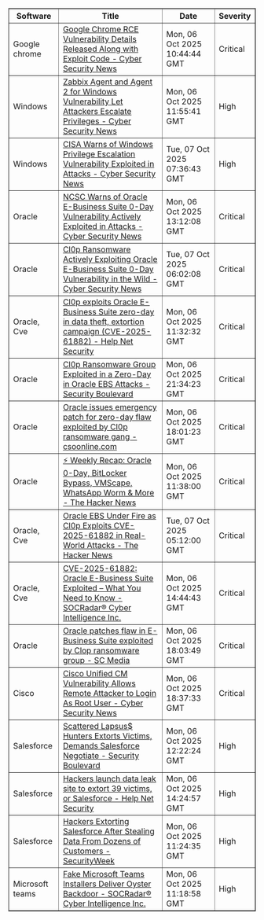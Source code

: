 
<table border="1" style="width:100%; border-collapse: collapse;">
<thead>
<tr>
<th>Software</th>
<th>Title</th>
<th>Date</th>
<th>Severity</th>
</tr>
</thead>
<tbody>
<tr>
<td>Google chrome</td>
<td><a href="https://news.google.com/rss/articles/CBMib0FVX3lxTE1XNC13TFFkUVJTY0JLY2lLTWNoRExfdUdZUEpjRmQ1LUJJYVhadEdEalQ0LUtJVndxdktkMERaVEtzQmJwUG9jY3dUNUxqVG1NMVZRdG9fclQtdFUyamFGa1hIY0taT3l0anByUy1jb9IBdEFVX3lxTE5PZEs0SHRTWGRES1Q0OFBHN2JLN1R1QmFjZkp1a1JndmNQM0hueXh0MlBXTnFUUEVaM2FjVnIwYTZOQ1F4SXZHNEdxWGpXSnRYaDBzSFVuZnVNbjg5NVVSb193cjQ3Z3FTX0l2STU2ZFVsc3R4?oc=5">Google Chrome RCE Vulnerability Details Released Along with Exploit Code - Cyber Security News</a></td>
<td>Mon, 06 Oct 2025 10:44:44 GMT</td>
<td>Critical</td>
</tr>
<tr>
<td>Windows</td>
<td><a href="https://news.google.com/rss/articles/CBMiiAFBVV95cUxNNllhR19WUUpVdFppazV6Y0dRenZsSHRvdTJsRm9zUlphaklPd1ZrZER0U0JKVlM3LUVBeVU2d0JOdEpjcTlMZkc5TDdTeW5hZVZnaVQ1aVdLNm1FZE5MN094VFg2SW40UlNsY2VFMkFTc0VVcnRDX25meHc5TlVmUWZwSERQUmpV0gGOAUFVX3lxTE92WHJWWURQa2p1OGZ4dTVFQk9Dd3BYS194N1RtY2wwRTBtby1Ea1JCbXNhNzJGMjF1bzEyRHB2UElTNGtvRHRoUkFJVWdVYzBwV1NMTjZDbWNHTVNyM0RXMklPdTA5VC03SWJtWTNiOW1RRkt5ckJuNng1VGVHU1hxYjVnRjBPazJsV1htUXc?oc=5">Zabbix Agent and Agent 2 for Windows Vulnerability Let Attackers Escalate Privileges - Cyber Security News</a></td>
<td>Mon, 06 Oct 2025 11:55:41 GMT</td>
<td>High</td>
</tr>
<tr>
<td>Windows</td>
<td><a href="https://news.google.com/rss/articles/CBMihAFBVV95cUxOWk5Ca2hkQVl1NTRTYTU0eTRKcmFtVUVvYnhyNUdnTk02UnUySkFQNVc0Z200NWg3VjVGQ2F4U1RiNWF1NzRWajNTTHBMMm0xaktILUg3R21OWFN5V3hEbURUVS16MlBUdlRDbHZfY3J4N01TdGpYWnhOdllndUFTNnNyeF_SAYoBQVVfeXFMTXM1TDF4UEhNeU9kRi1HZEhUeURQTU5nS2YyUmd4RnE1OUdqT29fUXVNajR5OWR5RW8zcXZNcURzLXVsMkxsRWRtX3U5cEZEN0tYc0lXNHBlSGpkUENtazY0M1FsQy1qSldCWFgzNjlZVkxEQnpSbnA0dEU0cDh0NjBmQk4wc2FQV3dR?oc=5">CISA Warns of Windows Privilege Escalation Vulnerability Exploited in Attacks - Cyber Security News</a></td>
<td>Tue, 07 Oct 2025 07:36:43 GMT</td>
<td>High</td>
</tr>
<tr>
<td>Oracle</td>
<td><a href="https://news.google.com/rss/articles/CBMiggFBVV95cUxQdFRjUWwwQjVDX1hwNzJBWWYwNVVNd21CY3BkZlFqaEt3MFRvWVVaYy05eVhESXh4WlVra2pfUVdpYi1xVTMyY1NCQ0lOQVp2SHhwM3gxX2NyVm1JRW5OSkhxMFluSDlMTF96X1VZRGZqbDFxRnZ1OFh2R0VaZUdjV0x30gGHAUFVX3lxTE9DSUs4ZkNFTlNONVhmVmh1QXo3U0ozeE9DVmRMZnJCdkdCb01iU0Z4QWpQNmpNQVkwSS1ZY09jNWpJdE9odi1FYXAybDFRUmk0UG0zUnEwRG1iYW16NmZzdVZMUEFabEd5b2pYTUoxT24yeS1PaFpLSWlVV1lybWdzWXBxU25zUQ?oc=5">NCSC Warns of Oracle E-Business Suite 0-Day Vulnerability Actively Exploited in Attacks - Cyber Security News</a></td>
<td>Mon, 06 Oct 2025 13:12:08 GMT</td>
<td>Critical</td>
</tr>
<tr>
<td>Oracle</td>
<td><a href="https://news.google.com/rss/articles/CBMiggFBVV95cUxOaU9Oa1MwdUNyOE1UQ1VfMW02SWxuNzU4S2NpdC16c3FZdVM0LVItMHk2Nl9sckNvTnJONE9MM2dyR2ZBeU9GWmFPMVBBRTdqbkkySWpscHhFLVhmeDlHbGFoZFZ6d0tRM0U2ZEV4TUJOTjEzc1RzeUtVVXZWc2dIZGxn0gGHAUFVX3lxTFBxUVEyVXc3MWRld0tlb2FMcDlKdkREczEzeEhCcmN4UjZ2aW1Qdlg5VkZrV3Y2WWhGZWhuNmgwZWNmRFotUlJLVWFEa0RvaGp5ZkVDbmxzRWJSemVqTTRzb1VYZFFMX3huWUZMLXp5X1hKZklqWU1VeFB4VU1MT1pUX3ozOEJHRQ?oc=5">Cl0p Ransomware Actively Exploiting Oracle E-Business Suite 0-Day Vulnerability in the Wild - Cyber Security News</a></td>
<td>Tue, 07 Oct 2025 06:02:08 GMT</td>
<td>Critical</td>
</tr>
<tr>
<td>Oracle, Cve</td>
<td><a href="https://news.google.com/rss/articles/CBMilgFBVV95cUxOS29xb0VvcmtpZUZldHIwSEkxRVA3QWp6ZFQtNjlEcjlGdk9WYi00QURYTnZhMDUxN3RYa0E2QUgtTm9EdDJkbzMwbTNidFRINWpmQzZCNGRZbFhmNGZIcEFqTE5VY3NPbnMxNTZMUHdrYVdVcXc1QjR1ZGo0RVFFUWRCdDZOWVZqZ0xEallfZ3pKc0d4aXc?oc=5">Cl0p exploits Oracle E-Business Suite zero-day in data theft, extortion campaign (CVE-2025-61882) - Help Net Security</a></td>
<td>Mon, 06 Oct 2025 11:32:32 GMT</td>
<td>Critical</td>
</tr>
<tr>
<td>Oracle</td>
<td><a href="https://news.google.com/rss/articles/CBMiqgFBVV95cUxPNTBzcGNqdXVTc0MxNWNrMXBLOVhwNGtFSmMxeV9FUmZGRG41NXdqYzlpaW54amlMcE9KQ19abDVIdkY1TzhiV0h2X2NDeE1fUEZUWXJ2NXQwaUY4eEdqbVhtemV4dUhUVldZX0hwWEpuZDhLU0pURnBEcmFxdklKQWtWcnkweHJwSkxDYXJzREVNLUZNYVY2eTZ0U24zU2NvSEI1eERKekdUdw?oc=5">Cl0p Ransomware Group Exploited in a Zero-Day in Oracle EBS Attacks - Security Boulevard</a></td>
<td>Mon, 06 Oct 2025 21:34:23 GMT</td>
<td>Critical</td>
</tr>
<tr>
<td>Oracle</td>
<td><a href="https://news.google.com/rss/articles/CBMixwFBVV95cUxQSEFlV0c2aHlyWGd5Q2VWR0xVaXY2VkMwSFpNSE13cHY0MWdoX0daaTdFeC1KdDNHRndTcW8zQUtRZk02QmNsbnRLMXNUaGFXVE1aMVRXa0ZQLWJSdDl2a3R1bktfaVczSmQzN0VXa3FzUFZVNjZTdXk2c2lxSnk0emUxZ3N0XzhBdU5aSDdCQjJWV1o4M2hyNlk0blp6aGktTEhuWG1OOUpXYllZRjhOb3JCWm9nQ2NsRlBQM0ZzQ21ZRmxlR0Uw?oc=5">Oracle issues emergency patch for zero-day flaw exploited by Cl0p ransomware gang - csoonline.com</a></td>
<td>Mon, 06 Oct 2025 18:01:23 GMT</td>
<td>Critical</td>
</tr>
<tr>
<td>Oracle</td>
<td><a href="https://news.google.com/rss/articles/CBMif0FVX3lxTE1udm1MSDlVd2wxZnR4aS1OeGtwM1FkU0FRTHB3WEZoNjk5OHVqdFlrZW1xMjMyM2RTQjI3UU5uS0ZMdmVlWjRLdnRpLVdKWU00UXAtY2hWSzhBWmRRVHczZ0sxLV9aTFdsbGN0a3k0M2YxemRKSUNQdDBiVXVHMjg?oc=5">⚡ Weekly Recap: Oracle 0-Day, BitLocker Bypass, VMScape, WhatsApp Worm & More - The Hacker News</a></td>
<td>Mon, 06 Oct 2025 11:38:00 GMT</td>
<td>Critical</td>
</tr>
<tr>
<td>Oracle, Cve</td>
<td><a href="https://news.google.com/rss/articles/CBMigwFBVV95cUxPMUhzLW5UN2ZidjRfcDFpczJsZm1YS1EzZ0hRcGx5U3pQWXp1QlMzX1BNQXk0eXVwMy1uT3N3MFlqUjBCUndWM2U0dkNPVTd3eFpqWkZoVGQ1ZjY3ekpLUDRwRjdWS0h1ZHFzQXFUSjYtd09vVG15T19VejE3SmZSZTI0aw?oc=5">Oracle EBS Under Fire as Cl0p Exploits CVE-2025-61882 in Real-World Attacks - The Hacker News</a></td>
<td>Tue, 07 Oct 2025 05:12:00 GMT</td>
<td>Critical</td>
</tr>
<tr>
<td>Oracle, Cve</td>
<td><a href="https://news.google.com/rss/articles/CBMieEFVX3lxTE8tNkhCcXY4STQ0NlBZVEF3M0lQTW43Y0R3SjcybHNfdTZXcnlTX3o5VTBTaTk3TFBQN3B6U0tRWW9jaE5DQVNoV2hjbk4xSDZwTTFVUDIzYjlpRHRlcGhHRVFlNkFxc2VtRGZqRjZnYTFEeTE3NkFjUw?oc=5">CVE-2025-61882: Oracle E-Business Suite Exploited – What You Need to Know - SOCRadar® Cyber Intelligence Inc.</a></td>
<td>Mon, 06 Oct 2025 14:44:43 GMT</td>
<td>Critical</td>
</tr>
<tr>
<td>Oracle</td>
<td><a href="https://news.google.com/rss/articles/CBMiqgFBVV95cUxOdjV6SmViRnhVbEp2cWZHdjRjOW9sNlduXzNIZU9ENnFkTmZ6Mkc0aXZpXzE4NV9OLXpKUzF6ak1RMTlmcTJXVV9LNjBMTzdyUU5ibTVMek1teHV6UWtXUHBZczI4c1dQbmNJN0tIRjNaSVF1UlJDMnRNVkVCdDZDWk41T1pPSTBmZlk5anpGaHJaeXFMUzF4NTFXUUttY1FRQlBwUEFjSG5Wdw?oc=5">Oracle patches flaw in E-Business Suite exploited by Clop ransomware group - SC Media</a></td>
<td>Mon, 06 Oct 2025 18:03:49 GMT</td>
<td>Critical</td>
</tr>
<tr>
<td>Cisco</td>
<td><a href="https://news.google.com/rss/articles/CBMikwFBVV95cUxPOWRNVVB3cGV4TzA1akVtSGp1VU5iX1hfZ0RKXzdmblZ2Mzd4aTF2LWUyb0kydUVJeFpsblpFNmRXLUFGcENOTTdIb1RISjFodzV6eE5GZ1FRaDFwcE5GWXZnZEJrTmRhU1RpMWV3QkI2OWU5Ry1tc1BManhIWVBkVkUtSDRyNzBhdXBKd2dJb1l3RHfSAZMBQVVfeXFMTzlkTVVQd3BleE8wNWpFbUhqdVVOYl9YX2dESl83Zm5WdjM3eGkxdi1lMm9JMnVFSXhabG5aRTZkVy1BRnBDTk03SG9USEoxaHc1enhORmdRUWgxcHBORll2Z2RCa05kYVNUaTFld0JCNjllOUctbXNQTGp4SFlQZFZFLUg0cjcwYXVwSndnSW9Zd0R3?oc=5">Cisco Unified CM Vulnerability Allows Remote Attacker to Login As Root User - Cyber Security News</a></td>
<td>Mon, 06 Oct 2025 18:37:33 GMT</td>
<td>Critical</td>
</tr>
<tr>
<td>Salesforce</td>
<td><a href="https://news.google.com/rss/articles/CBMirAFBVV95cUxQYTh3dnpMb0RUYjU4YjR4QjRtQ2NvSm5zb250RlNaZHlaMVRNNUZwM3IzMGxGVGVoa3p2NG9QN2JNZFRwSkMtdkoxTUdrcEhLR1A4ZGxFLWxVTXg1RXhjT1Rlb0wzMVRFMXdfdjd4WnlXc3FhMEV2b3JzeDBJdVFfM3R6QWpkQjdXVDJjUFlEc2Rnc01kY0Q0Z3VQS2g0akZjSDd3WklqcHZ4TlUw?oc=5">Scattered Lapsus$ Hunters Extorts Victims, Demands Salesforce Negotiate - Security Boulevard</a></td>
<td>Mon, 06 Oct 2025 12:22:24 GMT</td>
<td>High</td>
</tr>
<tr>
<td>Salesforce</td>
<td><a href="https://news.google.com/rss/articles/CBMihgFBVV95cUxQeWUwUHNzSUpTcGV1WjdaaHFqUGNqd0QyRXkwZEhOcHMyb01YZWVDQ21QSDh4Q3pSN0luYnJNa3IyLXUtNy14eVBxUF9SX0owVkpMZ3JCbFRlMkV0LWc3QWRkVzA1bXVEVGdSSWdaY3djNmZQczZ3Q28weWM4ck8wOEZnTlJKdw?oc=5">Hackers launch data leak site to extort 39 victims, or Salesforce - Help Net Security</a></td>
<td>Mon, 06 Oct 2025 14:24:57 GMT</td>
<td>High</td>
</tr>
<tr>
<td>Salesforce</td>
<td><a href="https://news.google.com/rss/articles/CBMipgFBVV95cUxPN0FwUnNUaEt5SThfeGlVaUtCWG5WMEt4MDRaUUV0V1BxUnVrVDV0NjJqNWR5SjhmSVp1REZJTGM5aFNRR0xqNXlxdldzNGVnT1FyR1ZLZ1VZOHNLM0E4TU50UUs3eFN2OFE1d2Q3RVpoTXR5RGk5aGhEcnJpVGx6SjdfckpEV29YREJyazhYX0ZCUVBDMEh0eVRDLU9aN3RoRDNvRHlB0gGrAUFVX3lxTE1mbnVJZUE0dWZiaG05VG9aWkYwZkh4NXFhSE1VR3FJNGhTV2NGck8xNV9VbEhMaGtyejlyaVVSUDRtclJiQVRtOW5mSTlqSTZVd0pfTzJuMjVHTzBjeUF1dWlOVDR4aFdmaDdnY0tWT2xUR2tadkl4ZmFQdEV4TE1WaUFOaTJNSlU2SXczbVpicjdpZ3BhME5ua2NTdEtSampRTFNwZnJwVS0xZw?oc=5">Hackers Extorting Salesforce After Stealing Data From Dozens of Customers - SecurityWeek</a></td>
<td>Mon, 06 Oct 2025 11:24:35 GMT</td>
<td>High</td>
</tr>
<tr>
<td>Microsoft teams</td>
<td><a href="https://news.google.com/rss/articles/CBMid0FVX3lxTE8xYXFoY1dTZzdoSVFyc1k5VHl6ak1fck9pMElhcHI0MDYtOVpUX19xeHZzekJwN0VzNUdFa2M2MWh4UmVYWUFYN3dEUmVacm9BeUM2N052NU9iTXN6bU96T180NC1NVXJsNkdKUHRJRFNmUTRwaE9z?oc=5">Fake Microsoft Teams Installers Deliver Oyster Backdoor - SOCRadar® Cyber Intelligence Inc.</a></td>
<td>Mon, 06 Oct 2025 11:18:58 GMT</td>
<td>High</td>
</tr>
</tbody>
</table>
